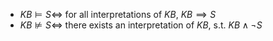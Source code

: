 - $KB \models S \iff$ for all interpretations of $KB$, $KB \implies S$
- $KB \not\models S \iff$ there exists an interpretation of $KB$, s.t. $KB \land \lnot S$